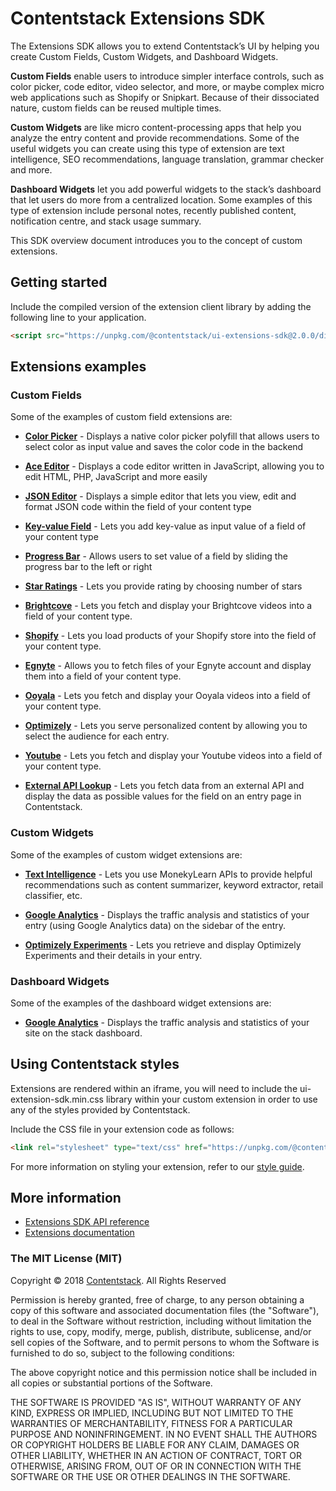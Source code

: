 
# Contentstack Extensions SDK

The Extensions SDK allows you to extend Contentstack’s UI by helping you create Custom Fields, Custom Widgets, and Dashboard Widgets. 

**Custom Fields** enable users to introduce simpler interface controls, such as color picker, code editor, video selector, and more, or maybe complex micro web applications such as Shopify or Snipkart. Because of their dissociated nature, custom fields can be reused multiple times.

**Custom Widgets** are like micro content-processing apps that help you analyze the entry content and provide recommendations. Some of the useful widgets you can create using this type of extension are text intelligence, SEO recommendations, language translation, grammar checker and more.

**Dashboard Widgets** let you add powerful widgets to the stack’s dashboard that let users do more from a centralized location. Some examples of this type of extension include personal notes, recently published content, notification centre, and stack usage summary.

This SDK overview document introduces you to the concept of custom extensions.

## Getting started

Include the compiled version of the extension client library by adding the following line to your application.

```html
<script src="https://unpkg.com/@contentstack/ui-extensions-sdk@2.0.0/dist/ui-extension-sdk.js"></script>
```

## Extensions examples
### Custom Fields
Some of the examples of custom field extensions are:

- **[Color Picker](https://github.com/contentstack/extensions/tree/master/color-picker)** - Displays a native color picker polyfill that allows users to select color as input value and saves the color code in the backend

- **[Ace Editor](https://github.com/contentstack/extensions/tree/master/ace-editor)** - Displays a  code editor written in JavaScript, allowing you to edit HTML, PHP, JavaScript and more easily

- **[JSON Editor](https://github.com/contentstack/extensions/tree/master/json-editor)** - Displays a simple editor that lets you view, edit and format JSON code within the field of your content type

- **[Key-value Field](https://github.com/contentstack/extensions/tree/master/key-value-field)** - Lets you add key-value as input value of a field of your content type

- **[Progress Bar](https://github.com/contentstack/extensions/tree/master/progress-bar)** - Allows users to set value of a field by sliding the progress bar to the left or right

- **[Star Ratings](https://github.com/contentstack/extensions/tree/master/ratings)** - Lets you provide rating by choosing number of stars

- **[Brightcove](https://github.com/contentstack/extensions/tree/master/brightcove)** - Lets you fetch and display your Brightcove videos into a field of your content type.

- **[Shopify](https://github.com/contentstack/extensions/tree/master/shopify)** - Lets you load products of your Shopify store into the field of your content type.

- **[Egnyte](https://github.com/contentstack/extensions/tree/master/egnyte)** - Allows you to fetch files of your Egnyte account and display them into a field of your content type.

- **[Ooyala](https://github.com/contentstack/extensions/tree/master/ooyala)** - Lets you fetch and display your Ooyala videos into a field of your content type.

- **[Optimizely](https://github.com/contentstack/extensions/tree/master/optimizely)** - Lets you serve personalized content by allowing you to select the audience for each entry.

- **[Youtube](https://github.com/contentstack/extensions/tree/master/youtube)** - Lets you fetch and display your Youtube videos into a field of your content type.

- **[External API Lookup](https://github.com/contentstack/extensions/tree/master/external-api-lookup-template)** - Lets you fetch data from an external API and display the data as possible values for the field on an entry page in Contentstack.

### Custom Widgets
Some of the examples of custom widget extensions are:

- [**Text Intelligence**](https://github.com/contentstack/extensions/tree/master/text-intelligence) - Lets you use MonekyLearn APIs to provide helpful recommendations such as content summarizer, keyword extractor, retail classifier, etc.

- [**Google Analytics**](https://github.com/contentstack/extensions/tree/master/google-analytics) - Displays the traffic analysis and statistics of your entry (using Google Analytics data) on the sidebar of the entry.

- [**Optimizely Experiments**](https://github.com/contentstack/extensions/tree/master/optimizely-experiments) - Lets you retrieve and display Optimizely Experiments and their details in your entry.

### Dashboard Widgets
Some of the examples of the dashboard widget extensions are:

- [**Google Analytics**](https://github.com/contentstack/extensions/tree/master/dashboard-widget-google-analytics) - Displays the traffic analysis and statistics of your site on the stack dashboard.

## Using Contentstack styles
Extensions are rendered within an iframe, you will need to include the ui-extension-sdk.min.css library within your custom extension in order to use any of the styles provided by Contentstack.

Include the CSS file in your extension code as follows:

```html
<link rel="stylesheet" type="text/css" href="https://unpkg.com/@contentstack/ui-extensions-sdk@2.0.0/dist/ui-extension-sdk.css">
```

For more information on styling your extension, refer to our [style guide](https://www.contentstack.com/docs/extensions/style-guide/).

## More information
- [Extensions SDK API reference](https://github.com/contentstack/ui-extensions-sdk/blob/2.0.0/docs/ui-extensions-api-reference.md)
- [Extensions documentation ](https://www.contentstack.com/docs/guide/extensions
)

### The MIT License (MIT)

Copyright © 2018 [Contentstack](https://www.contentstack.com/). All Rights Reserved

Permission is hereby granted, free of charge, to any person obtaining a copy of this software and associated documentation files (the "Software"), to deal in the Software without restriction, including without limitation the rights to use, copy, modify, merge, publish, distribute, sublicense, and/or sell copies of the Software, and to permit persons to whom the Software is furnished to do so, subject to the following conditions:

The above copyright notice and this permission notice shall be included in all copies or substantial portions of the Software.

THE SOFTWARE IS PROVIDED "AS IS", WITHOUT WARRANTY OF ANY KIND, EXPRESS OR IMPLIED, INCLUDING BUT NOT LIMITED TO THE WARRANTIES OF MERCHANTABILITY, FITNESS FOR A PARTICULAR PURPOSE AND NONINFRINGEMENT. IN NO EVENT SHALL THE AUTHORS OR COPYRIGHT HOLDERS BE LIABLE FOR ANY CLAIM, DAMAGES OR OTHER LIABILITY, WHETHER IN AN ACTION OF CONTRACT, TORT OR OTHERWISE, ARISING FROM, OUT OF OR IN CONNECTION WITH THE SOFTWARE OR THE USE OR OTHER DEALINGS IN THE SOFTWARE.